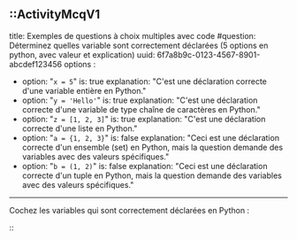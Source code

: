 ::ActivityMcqV1
---
title: Exemples de questions à choix multiples avec code
#question: Déterminez quelles variable sont correctement déclarées (5 options en python, avec valeur et explication)
uuid: 6f7a8b9c-0123-4567-8901-abcdef123456
options :
  - option: "`x = 5`"
    is: true
    explanation: "C'est une déclaration correcte d'une variable entière en Python."
  - option: "`y = 'Hello'`"
    is: true
    explanation: "C'est une déclaration correcte d'une variable de type chaîne de caractères en Python."
  - option: "`z = [1, 2, 3]`"
    is: true
    explanation: "C'est une déclaration correcte d'une liste en Python."
  - option: "`a = {1, 2, 3}`"
    is: false
    explanation: "Ceci est une déclaration correcte d'un ensemble (set) en Python, mais la question demande des variables avec des valeurs spécifiques."
  - option: "`b = (1, 2)`"
    is: false
    explanation: "Ceci est une déclaration correcte d'un tuple en Python, mais la question demande des variables avec des valeurs spécifiques."
---
Cochez les variables qui sont correctement déclarées en Python :

::